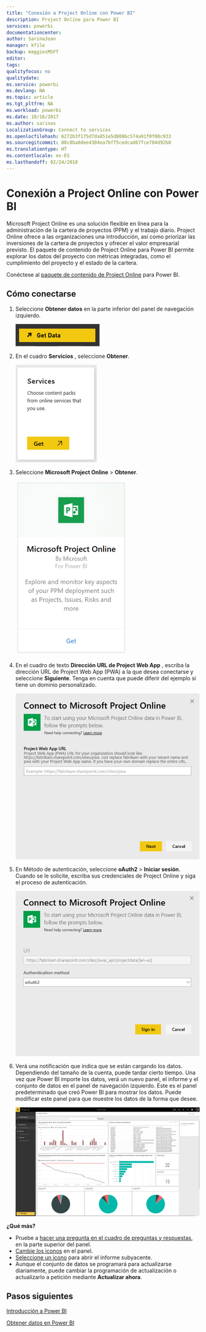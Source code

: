 ```yaml
---
title: "Conexión a Project Online con Power BI"
description: Project Online para Power BI
services: powerbi
documentationcenter: 
author: SarinaJoan
manager: kfile
backup: maggiesMSFT
editor: 
tags: 
qualityfocus: no
qualitydate: 
ms.service: powerbi
ms.devlang: NA
ms.topic: article
ms.tgt_pltfrm: NA
ms.workload: powerbi
ms.date: 10/16/2017
ms.author: sarinas
LocalizationGroup: Connect to services
ms.openlocfilehash: 6272b3f175d7da851e5d8086c574a91f0f00c933
ms.sourcegitcommit: 88c8ba8dee4384ea7bff5cedcad67fce784d92b0
ms.translationtype: HT
ms.contentlocale: es-ES
ms.lasthandoff: 02/24/2018
---
```

# <a name="connect-to-project-online-with-power-bi"></a>Conexión a Project Online con Power BI
Microsoft Project Online es una solución flexible en línea para la administración de la cartera de proyectos (PPM) y el trabajo diario. Project Online ofrece a las organizaciones una introducción, así como priorizar las inversiones de la cartera de proyectos y ofrecer el valor empresarial previsto. El paquete de contenido de Project Online para Power BI permite explorar los datos del proyecto con métricas integradas, como el cumplimiento del proyecto y el estado de la cartera.

Conéctese al [paquete de contenido de Project Online](https://app.powerbi.com/getdata/services/project-online) para Power BI.

## <a name="how-to-connect"></a>Cómo conectarse
1. Seleccione **Obtener datos** en la parte inferior del panel de navegación izquierdo.
   
    ![](media/service-connect-to-project-online/getdata.png)
2. En el cuadro **Servicios** , seleccione **Obtener**.
   
   ![](media/service-connect-to-project-online/services.png)
3. Seleccione **Microsoft Project Online** \> **Obtener**.
   
   ![](media/service-connect-to-project-online/mproject.png)
4. En el cuadro de texto **Dirección URL de Project Web App** , escriba la dirección URL de Project Web App (PWA) a la que desea conectarse y seleccione **Siguiente**. Tenga en cuenta que puede diferir del ejemplo si tiene un dominio personalizado.
   
    ![](media/service-connect-to-project-online/params.png)
5. En Método de autenticación, seleccione **oAuth2** \> **Iniciar sesión**. Cuando se le solicite, escriba sus credenciales de Project Online y siga el proceso de autenticación.
   
    ![](media/service-connect-to-project-online/creds.png)
6. Verá una notificación que indica que se están cargando los datos. Dependiendo del tamaño de la cuenta, puede tardar cierto tiempo. Una vez que Power BI importe los datos, verá un nuevo panel, el informe y el conjunto de datos en el panel de navegación izquierdo. Este es el panel predeterminado que creó Power BI para mostrar los datos. Puede modificar este panel para que muestre los datos de la forma que desee.
   
   ![](media/service-connect-to-project-online/dashboard2.png)

**¿Qué más?**

* Pruebe a [hacer una pregunta en el cuadro de preguntas y respuestas](power-bi-q-and-a.md), en la parte superior del panel.
* [Cambie los iconos](service-dashboard-edit-tile.md) en el panel.
* [Seleccione un icono](service-dashboard-tiles.md) para abrir el informe subyacente.
* Aunque el conjunto de datos se programará para actualizarse diariamente, puede cambiar la programación de actualización o actualizarlo a petición mediante **Actualizar ahora**.

## <a name="next-steps"></a>Pasos siguientes
[Introducción a Power BI](service-get-started.md)

[Obtener datos en Power BI](service-get-data.md)

